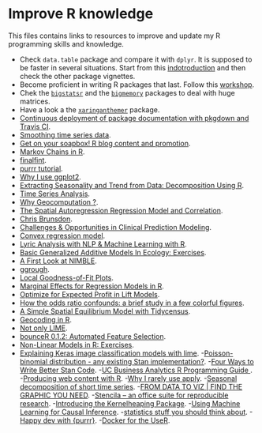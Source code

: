 # Improve R knowledge

This files contains links to resources to improve and update my R programming skills and knowledge.

- Check `data.table` package and compare it with `dplyr`. It is supposed to be faster in several situations. Start from this [indotroduction](https://cran.r-project.org/web/packages/data.table/vignettes/datatable-intro.html) and then check the other package vignettes.
- Become proficient in writing R packages that last. Follow this [workshop](https://github.com/ColinFay/erum2018).
- Chek the [`bigstatsr`](https://github.com/privefl/bigstatsr) and the [`bigmemory`](https://cran.r-project.org/web/packages/bigmemory/index.html) packages to deal with huge matrices.
- Have a look a the [`xaringanthemer`](https://pkg.garrickadenbuie.com/xaringanthemer/) package. 
- [Continuous deployment of package documentation with pkgdown and Travis CI](https://www.r-bloggers.com/continuous-deployment-of-package-documentation-with-pkgdown-and-travis-ci/).
- [Smoothing time series data](https://www.displayr.com/smoothing-time-series-data/?utm_medium=Feed&utm_source=Syndication).
- [Get on your soapbox! R blog content and promotion](https://masalmon.eu/2018/07/16/soapbox/).
- [Markov Chains in R](https://www.londonr.org/wp-content/uploads/sites/2/2018/05/londonr.pdf).
- [finalfint](https://github.com/ewenharrison/finalfit).
- [purrr tutorial](https://jennybc.github.io/purrr-tutorial/index.html).
- [Why I use ggplot2](http://varianceexplained.org/r/why-I-use-ggplot2/).
- [Extracting Seasonality and Trend from Data: Decomposition Using R](https://anomaly.io/seasonal-trend-decomposition-in-r/).
- [Time Series Analysis](http://r-statistics.co/Time-Series-Analysis-With-R.html).
- [Why Geocomputation ?](https://rpubs.com/chrisbrunsdon/kclgeocomp).
- [The Spatial Autoregression Regression Model and Correlation](https://rpubs.com/chrisbrunsdon/114718).
- [Chris Brunsdon](https://rpubs.com/chrisbrunsdon/UQOutline).
- [Challenges & Opportunities in Clinical Prediction Modeling](http://hbiostat.org/talks/memtab18.pdf).
- [Convex regression model](https://freakonometrics.hypotheses.org/53384).
- [Lyric Analysis with NLP & Machine Learning with R](https://www.datacamp.com/community/tutorials/R-nlp-machine-learning).
- [Basic Generalized Additive Models In Ecology: Exercises](https://www.r-exercises.com/2018/07/05/basic-generalised-additive-model-in-ecology-exercise/).
- [A First Look at NIMBLE](https://rviews.rstudio.com/2018/07/05/a-first-look-at-nimble/).
- [ggrough](https://xvrdm.github.io/ggrough/).
- [Local Goodness-of-Fit Plots](http://smarterpoland.pl/index.php/2018/07/local-goodness-of-fit-plots-wangkardu-explanations-a-new-dalex-companion/).
- [Marginal Effects for Regression Models in R](https://strengejacke.wordpress.com/2018/07/03/marginal-effects-for-regression-models-in-r-rstats-dataviz/).
- [Optimize for Expected Profit in Lift Models](https://samcarlos.netlify.com/2018/07/10/optimize-for-expected-profit-in-lift-models/).
- [How the odds ratio confounds: a brief study in a few colorful figures](https://www.rdatagen.net/post/log-odds/).
- [A Simple Spatial Equilibrium Model with Tidycensus](https://ignaciomsarmiento.github.io/2018/07/10/A-Simple-Spatial-Equilibrium-Model-with-Tidycensus.html).
- [Geocoding in R](https://cengel.github.io/rspatial/5_Geocoding.nb.html).
- [Not only LIME](http://smarterpoland.pl/index.php/2018/06/not-only-lime/).
- [bounceR 0.1.2: Automated Feature Selection](https://www.statworx.com/de/blog/data-science/bouncer-0-1-2-automated-feature-selection/).
- [Non-Linear Models in R: Exercises](https://www.r-exercises.com/2018/06/21/non-linear-model-in-r-exercise/).
- [Explaining Keras image classification models with lime](https://shirinsplayground.netlify.com/2018/06/keras_fruits_lime/).
-[Poisson-binomial distribution - any existing Stan implementation?](http://discourse.mc-stan.org/t/poisson-binomial-distribution-any-existing-stan-implementation/4220).
-[Four Ways to Write Better Stan Code](https://www.displayr.com/how-to-write-efficient-stan-code/?utm_medium=Feed&utm_source=Syndication).
-[UC Business Analytics R Programming Guide ](http://uc-r.github.io/).
-[Producing web content with R](https://colinfay.me/web-dev-r/).
-[Why I rarely use apply](https://privefl.github.io/blog/why-i-rarely-use-apply/).
-[Seasonal decomposition of short time series](https://robjhyndman.com/hyndsight/tslm-decomposition/).
-[FROM DATA TO VIZ | FIND THE GRAPHIC YOU NEED](https://www.r-graph-gallery.com/from-data-to-viz-find-the-graphic-you-need/).
-[Stencila – an office suite for reproducible research](https://r-posts.com/stencila-an-office-suite-for-reproducible-research/).
-[Introducing the Kernelheaping Package](https://www.inwt-statistics.com/read-blog/introducing-the-kernelheaping-package-512.html).
-[Using Machine Learning for Causal Inference](https://www.statworx.com/de/blog/using-machine-learning-for-causal-inference/).
-[statistics stuff you should think about](https://rpubs.com/bbolker/stats_intro).
-[Happy dev with {purrr}](https://colinfay.me/happy-dev-purrr/).
-[Docker for the UseR](https://github.com/noamross/nyhackr-docker-talk).
